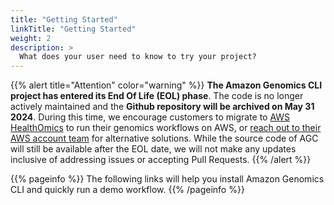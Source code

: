 ```yaml
---
title: "Getting Started"
linkTitle: "Getting Started"
weight: 2
description: >
  What does your user need to know to try your project?
---
```


{{% alert title="Attention" color="warning" %}}
**The Amazon Genomics CLI project has entered its End Of Life (EOL) phase**. The code is no longer actively maintained and the **Github repository will be archived on May 31 2024**. During this time, we encourage customers to migrate to [AWS HealthOmics](https://aws.amazon.com/healthomics/) to run their genomics workflows on AWS, or [reach out to their AWS account team](https://aws.amazon.com/contact-us/?nc2=h_header) for alternative solutions. While the source code of AGC will still be available after the EOL date, we will not make any updates inclusive of addressing issues or accepting Pull Requests.
{{% /alert %}}


{{% pageinfo %}}
The following links will help you install Amazon Genomics CLI and quickly run a demo workflow.
{{% /pageinfo %}}

